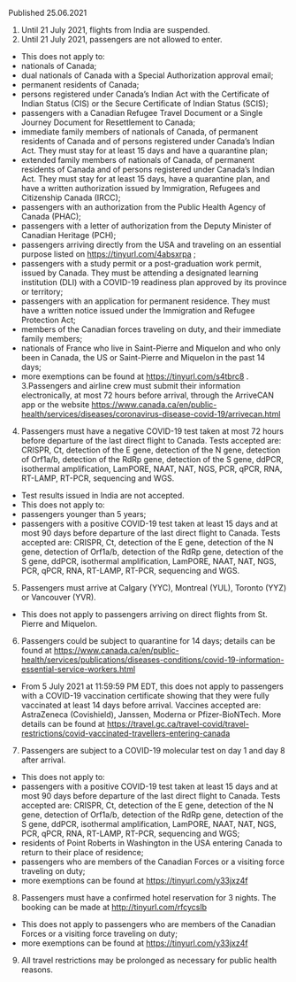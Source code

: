 Published 25.06.2021
1. Until 21 July 2021, flights from India are suspended.
2. Until 21 July 2021, passengers are not allowed to enter.
- This does not apply to:
- nationals of Canada;
- dual nationals of Canada with a Special Authorization approval email;
- permanent residents of Canada;
- persons registered under Canada’s Indian Act with the Certificate of Indian Status (CIS) or the Secure Certificate of Indian Status (SCIS);
- passengers with a Canadian Refugee Travel Document or a Single Journey Document for Resettlement to Canada;
- immediate family members of nationals of Canada, of permanent residents of Canada and of persons registered under Canada’s Indian Act. They must stay for at least 15 days and have a quarantine plan;
- extended family members of nationals of Canada, of permanent residents of Canada and of persons registered under Canada’s Indian Act. They must stay for at least 15 days, have a quarantine plan, and have a written authorization issued by Immigration, Refugees and Citizenship Canada (IRCC);
- passengers with an authorization from the Public Health Agency of Canada (PHAC);
- passengers with a letter of authorization from the Deputy Minister of Canadian Heritage (PCH);
- passengers arriving directly from the USA and traveling on an essential purpose listed on <a href="https://tinyurl.com/4absxrpa">https://tinyurl.com/4absxrpa</a> ;
- passengers with a study permit or a post-graduation work permit, issued by Canada. They must be attending a designated learning institution (DLI) with a COVID-19 readiness plan approved by its province or territory;
- passengers with an application for permanent residence. They must have a written notice issued under the Immigration and Refugee Protection Act;
- members of the Canadian forces traveling on duty, and their immediate family members;
- nationals of France who live in Saint-Pierre and Miquelon and who only been in Canada, the US or Saint-Pierre and Miquelon in the past 14 days;
- more exemptions can be found at <a href="https://tinyurl.com/s4tbrc8">https://tinyurl.com/s4tbrc8</a> .
3.Passengers and airline crew must submit their information electronically, at most 72 hours before arrival, through the ArriveCAN app or the website <a href="https://www.canada.ca/en/public-health/services/diseases/coronavirus-disease-covid-19/arrivecan.html">https://www.canada.ca/en/public-health/services/diseases/coronavirus-disease-covid-19/arrivecan.html</a> 
4. Passengers must have a negative COVID-19 test taken at most 72 hours before departure of the last direct flight to Canada. Tests accepted are: CRISPR, Ct, detection of the E gene, detection of the N gene, detection of Orf1a/b, detection of the RdRp gene, detection of the S gene, ddPCR, isothermal amplification, LamPORE, NAAT, NAT, NGS, PCR, qPCR, RNA, RT-LAMP, RT-PCR, sequencing and WGS. 
- Test results issued in India are not accepted.
- This does not apply to:
- passengers younger than 5 years;
- passengers with a positive COVID-19 test taken at least 15 days and at most 90 days before departure of the last direct flight to Canada. Tests accepted are: CRISPR, Ct, detection of the E gene, detection of the N gene, detection of Orf1a/b, detection of the RdRp gene, detection of the S gene, ddPCR, isothermal amplification, LamPORE, NAAT, NAT, NGS, PCR, qPCR, RNA, RT-LAMP, RT-PCR, sequencing and WGS.
5. Passengers must arrive at Calgary (YYC), Montreal (YUL), Toronto (YYZ) or Vancouver (YVR).
- This does not apply to passengers arriving on direct flights from St. Pierre and Miquelon.
6. Passengers could be subject to quarantine for 14 days; details can be found at <a href="https://www.canada.ca/en/public-health/services/publications/diseases-conditions/covid-19-information-essential-service-workers.html">https://www.canada.ca/en/public-health/services/publications/diseases-conditions/covid-19-information-essential-service-workers.html</a> 
- From 5 July 2021 at 11:59:59 PM EDT, this does not apply to passengers with a COVID-19 vaccination certificate showing that they were fully vaccinated at least 14 days before arrival. Vaccines accepted are: AstraZeneca (Covishield), Janssen, Moderna or Pfizer-BioNTech. More details can be found at <a href="https://travel.gc.ca/travel-covid/travel-restrictions/covid-vaccinated-travellers-entering-canada">https://travel.gc.ca/travel-covid/travel-restrictions/covid-vaccinated-travellers-entering-canada</a> 
7. Passengers are subject to a COVID-19 molecular test on day 1 and day 8 after arrival.
- This does not apply to:
- passengers with a positive COVID-19 test taken at least 15 days and at most 90 days before departure of the last direct flight to Canada. Tests accepted are: CRISPR, Ct, detection of the E gene, detection of the N gene, detection of Orf1a/b, detection of the RdRp gene, detection of the S gene, ddPCR, isothermal amplification, LamPORE, NAAT, NAT, NGS, PCR, qPCR, RNA, RT-LAMP, RT-PCR, sequencing and WGS;
- residents of Point Roberts in Washington in the USA entering Canada to return to their place of residence;
- passengers who are members of the Canadian Forces or a visiting force traveling on duty;
- more exemptions can be found at <a href="https://tinyurl.com/y33jxz4f">https://tinyurl.com/y33jxz4f</a> 
8. Passengers must have a confirmed hotel reservation for 3 nights. The booking can be made at <a href="http://tinyurl.com/rfcycslb">http://tinyurl.com/rfcycslb</a> 
- This does not apply to passengers who are members of the Canadian Forces or a visiting force traveling on duty;
- more exemptions can be found at <a href="https://tinyurl.com/y33jxz4f">https://tinyurl.com/y33jxz4f</a> 
9. All travel restrictions may be prolonged as necessary for public health reasons.

